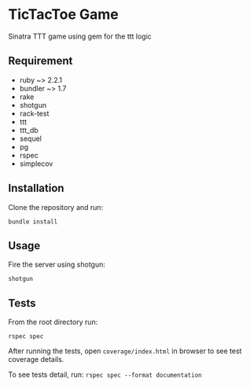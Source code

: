 # TicTacToe Game
Sinatra TTT game using gem for the ttt logic

## Requirement
- ruby ~> 2.2.1
- bundler ~> 1.7
- rake
- shotgun
- rack-test
- ttt
- ttt_db
- sequel
- pg
- rspec
- simplecov

## Installation
Clone the repository and run:

```bundle install```

## Usage

Fire the server using shotgun:

```shotgun```

## Tests
From the root directory run:

```rspec spec```

After running the tests, open ```coverage/index.html``` in browser to see test coverage details.

To see tests detail, run:
 ```rspec spec --format documentation```

